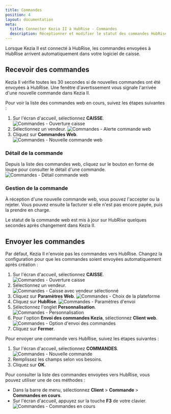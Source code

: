 ```yaml
---
title: Commandes
position: 4
layout: documentation
meta:
  title: Connecter Kezia II à HubRise - Commandes
  description: Réceptionner et modifier le statut des commandes HubRise reçues dans Kezia II. Connectez vos apps et synchronisez vos données.
---
```


Lorsque Kezia II est connecté à HubRise, les commandes envoyées à HubRise arrivent automatiquement dans votre logiciel de caisse.

## Recevoir des commandes

Kezia II vérifie toutes les 30 secondes si de nouvelles commandes ont été envoyées à HubRise. Une fenêtre d'avertissement vous signale l'arrivée d'une nouvelle commande dans Kezia II.

Pour voir la liste des commandes web en cours, suivez les étapes suivantes :

1. Sur l'écran d'accueil, sélectionnez **CAISSE**.
   ![Commandes - Ouverture caisse](../images/011-fr-jdc-ouverture-caisse.png)
1. Sélectionnez un vendeur.
   ![Commandes - Alerte commande web](../images/020-fr-jdc-alerte-commande-web.png)
1. Cliquez sur **Commandes Web**.
   ![Commandes - Nouvelle commande web](../images/021-fr-jdc-nouvelle-commande-web.png)

### Détail de la commande

Depuis la liste des commandes web, cliquez sur le bouton en forme de loupe pour consulter le détail d'une commande.
   ![Commandes - Détail commande web](../images/022-fr-jdc-details-commande-web.png)

### Gestion de la commande

À réception d'une nouvelle commande web, vous pouvez l'accepter ou la rejeter. Vous pouvez ensuite la facturer si elle n'est pas encore payée, puis la prendre en charge.

Le statut de la commande web est mis à jour sur HubRise quelques secondes après changement dans Kezia II.

## Envoyer les commandes

Par défaut, Kezia II n'envoie pas les commandes vers HubRise. Changez la configuration pour que les commandes soient envoyées automatiquement après création :

1. Sur l'écran d'accueil, sélectionnez **CAISSE**.
   ![Commandes - Ouverture caisse](../images/011-fr-jdc-ouverture-caisse.png)
1. Sélectionnez un vendeur.
   ![Commandes - Caisse avec vendeur sélectionné](../images/012-fr-jdc-vendeur-selectionne.png)
1. Cliquez sur **Paramètres Web**.
   ![Commandes - Choix de la plateforme](../images/013-fr-jdc-choix-plateforme.png)
1. Cliquez sur **HubRise**.
   ![Commandes - Paramètres d'envoi](../images/014-fr-jdc-parametres-envoi.png)
1. Sélectionnez l'onglet **Personnalisation**.
   ![Commandes - Personnalisation](../images/024-fr-jdc-parametres-personnalisation.png)
1. Pour l'option **Envoi des commandes Kezia**, sélectionnez **Client web**.
   ![Commandes - Option d'envoi des commandes](../images/025-fr-jdc-personnalisation-option-envoi.png)
1. Cliquez sur **Fermer**.

Pour envoyer une commande vers HubRise, suivez les étapes suivantes :

1. Sur l'écran d'accueil, sélectionnez **COMMANDES**.
   ![Commandes - Nouvelle commande](../images/023-fr-jdc-nouvelle-commande.png)
1. Remplissez les champs selon vos besoins.
1. Cliquez sur **OK**.

Pour consulter la liste des commandes envoyées vers HubRise, vous pouvez utiliser une de ces méthodes :

- Dans la barre de menu, sélectionnez **Client** > **Commande** > **Commandes en cours**.
- Sur l'écran d'accueil, appuyez sur la touche **F3** de votre clavier.
   ![Commandes - Commandes en cours](../images/026-fr-jdc-commandes-en-cours.png)